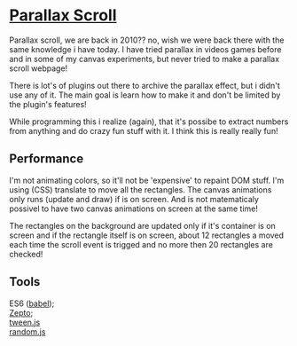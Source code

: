 # [Parallax Scroll](http://eduardolopes.github.io/parallax-scroll-experiment/)

Parallax scroll, we are back in 2010?? no, wish we were back there with the same knowledge i have today. I have tried parallax in videos games before and in some of my canvas experiments, but never tried to make a parallax scroll webpage!

There is lot's of plugins out there to archive the parallax effect, but i didn't use any of it. The main goal is learn how to make it and don't be limited by the plugin's features!

While programming this i realize (again), that it's possibe to extract numbers from anything and do crazy fun stuff with it. I think this is really really fun!


## Performance

I'm not animating colors, so it'll not be 'expensive' to repaint DOM stuff. I'm  using (CSS) translate to move all the rectangles. The canvas animations only runs (update and draw) if is on screen. And is not matematicaly possivel to have two canvas animations on screen at the same time! 

The rectangles on the background are updated only if it's container is on screen and if the rectangle itself is on screen, about 12 rectangles a moved each time the scroll event is trigged and no more then 20 rectangles are checked!

## Tools

ES6 ([babel](https://babeljs.io));  
[Zepto](zeptojs.com);  
[tween.js](https://github.com/tweenjs/tween.js)  
[random.js](https://github.com/ckknight/random-js)